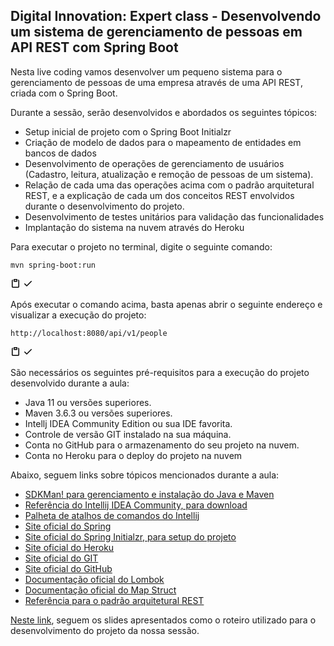 <h2>Digital Innovation: Expert class - Desenvolvendo um sistema de gerenciamento de pessoas em API REST com Spring Boot</h2>
<p>Nesta live coding vamos desenvolver um pequeno sistema para o gerenciamento de pessoas de uma empresa através de uma API REST, criada com o Spring Boot.</p>

<p>Durante a sessão, serão desenvolvidos e abordados os seguintes tópicos:</p>
<ul>
<li>Setup inicial de projeto com o Spring Boot Initialzr</li>
<li>Criação de modelo de dados para o mapeamento de entidades em bancos de dados</li>
<li>Desenvolvimento de operações de gerenciamento de usuários (Cadastro, leitura, atualização e remoção de pessoas de um sistema).</li>
<li>Relação de cada uma das operações acima com o padrão arquitetural REST, e a explicação de cada um dos conceitos REST envolvidos durante o desenvolvimento do projeto.</li>
<li>Desenvolvimento de testes unitários para validação das funcionalidades</li>
<li>Implantação do sistema na nuvem através do Heroku</li>
</ul>
<p>Para executar o projeto no terminal, digite o seguinte comando:</p>

<div class="snippet-clipboard-content position-relative"><pre><code>mvn spring-boot:run 
</code></pre><div class="zeroclipboard-container position-absolute right-0 top-0">
    <clipboard-copy aria-label="Copy" class="ClipboardButton btn js-clipboard-copy m-2 p-0 tooltipped-no-delay" data-copy-feedback="Copied!" data-tooltip-direction="w" value="http://localhost:8080/api/v1/people
" tabindex="0" role="button">
      <svg aria-hidden="true" viewBox="0 0 16 16" version="1.1" data-view-component="true" height="16" width="16" class="octicon octicon-clippy js-clipboard-clippy-icon m-2">
    <path fill-rule="evenodd" d="M5.75 1a.75.75 0 00-.75.75v3c0 .414.336.75.75.75h4.5a.75.75 0 00.75-.75v-3a.75.75 0 00-.75-.75h-4.5zm.75 3V2.5h3V4h-3zm-2.874-.467a.75.75 0 00-.752-1.298A1.75 1.75 0 002 3.75v9.5c0 .966.784 1.75 1.75 1.75h8.5A1.75 1.75 0 0014 13.25v-9.5a1.75 1.75 0 00-.874-1.515.75.75 0 10-.752 1.298.25.25 0 01.126.217v9.5a.25.25 0 01-.25.25h-8.5a.25.25 0 01-.25-.25v-9.5a.25.25 0 01.126-.217z"></path>
</svg>
      <svg aria-hidden="true" viewBox="0 0 16 16" version="1.1" data-view-component="true" height="16" width="16" class="octicon octicon-check js-clipboard-check-icon color-text-success d-none m-2">
    <path fill-rule="evenodd" d="M13.78 4.22a.75.75 0 010 1.06l-7.25 7.25a.75.75 0 01-1.06 0L2.22 9.28a.75.75 0 011.06-1.06L6 10.94l6.72-6.72a.75.75 0 011.06 0z"></path>
</svg>
    </clipboard-copy>
  </div></div>
<p>Após executar o comando acima, basta apenas abrir o seguinte endereço e visualizar a execução do projeto:</p>

<div class="snippet-clipboard-content position-relative"><pre><code>http://localhost:8080/api/v1/people
</code></pre><div class="zeroclipboard-container position-absolute right-0 top-0">
    <clipboard-copy aria-label="Copy" class="ClipboardButton btn js-clipboard-copy m-2 p-0 tooltipped-no-delay" data-copy-feedback="Copied!" data-tooltip-direction="w" value="http://localhost:8080/api/v1/people
" tabindex="0" role="button">
      <svg aria-hidden="true" viewBox="0 0 16 16" version="1.1" data-view-component="true" height="16" width="16" class="octicon octicon-clippy js-clipboard-clippy-icon m-2">
    <path fill-rule="evenodd" d="M5.75 1a.75.75 0 00-.75.75v3c0 .414.336.75.75.75h4.5a.75.75 0 00.75-.75v-3a.75.75 0 00-.75-.75h-4.5zm.75 3V2.5h3V4h-3zm-2.874-.467a.75.75 0 00-.752-1.298A1.75 1.75 0 002 3.75v9.5c0 .966.784 1.75 1.75 1.75h8.5A1.75 1.75 0 0014 13.25v-9.5a1.75 1.75 0 00-.874-1.515.75.75 0 10-.752 1.298.25.25 0 01.126.217v9.5a.25.25 0 01-.25.25h-8.5a.25.25 0 01-.25-.25v-9.5a.25.25 0 01.126-.217z"></path>
</svg>
      <svg aria-hidden="true" viewBox="0 0 16 16" version="1.1" data-view-component="true" height="16" width="16" class="octicon octicon-check js-clipboard-check-icon color-text-success d-none m-2">
    <path fill-rule="evenodd" d="M13.78 4.22a.75.75 0 010 1.06l-7.25 7.25a.75.75 0 01-1.06 0L2.22 9.28a.75.75 0 011.06-1.06L6 10.94l6.72-6.72a.75.75 0 011.06 0z"></path>
</svg>
    </clipboard-copy>
  </div></div>

<p>São necessários os seguintes pré-requisitos para a execução do projeto desenvolvido durante a aula:</p>

<ul>
<li>Java 11 ou versões superiores.</li>
<li>Maven 3.6.3 ou versões superiores.</li>
<li>Intellj IDEA Community Edition ou sua IDE favorita.</li>
<li>Controle de versão GIT instalado na sua máquina.</li>
<li>Conta no GitHub para o armazenamento do seu projeto na nuvem.</li>
<li>Conta no Heroku para o deploy do projeto na nuvem</li>
</ul>

<p>Abaixo, seguem links sobre tópicos mencionados durante a aula:</p>

<ul>
<li><a href="https://sdkman.io/" rel="nofollow">SDKMan! para gerenciamento e instalação do Java e Maven</a></li>
<li><a href="https://www.jetbrains.com/idea/download" rel="nofollow">Referência do Intellij IDEA Community, para download</a></li>
<li><a href="https://resources.jetbrains.com/storage/products/intellij-idea/docs/IntelliJIDEA_ReferenceCard.pdf" rel="nofollow">Palheta de atalhos de comandos do Intellij</a></li>
<li><a href="https://spring.io/" rel="nofollow">Site oficial do Spring</a></li>
<li><a href="https://start.spring.io/" rel="nofollow">Site oficial do Spring Initialzr, para setup do projeto</a></li>
<li><a href="https://www.heroku.com/" rel="nofollow">Site oficial do Heroku</a></li>
<li><a href="https://git-scm.com/" rel="nofollow">Site oficial do GIT</a></li>
<li><a href="http://github.com/">Site oficial do GitHub</a></li>
<li><a href="https://projectlombok.org/" rel="nofollow">Documentação oficial do Lombok</a></li>
<li><a href="https://mapstruct.org/" rel="nofollow">Documentação oficial do Map Struct</a></li>
<li><a href="https://restfulapi.net/" rel="nofollow">Referência para o padrão arquitetural REST</a></li>
</ul>

<p><a href="https://drive.google.com/file/d/1crVPOVl6ok2HeYjh3fjQuGQn2lDZVHrn/view?usp=sharing" rel="nofollow">Neste link</a>, seguem os slides apresentados como o roteiro utilizado para o desenvolvimento do projeto da nossa sessão.</p>
